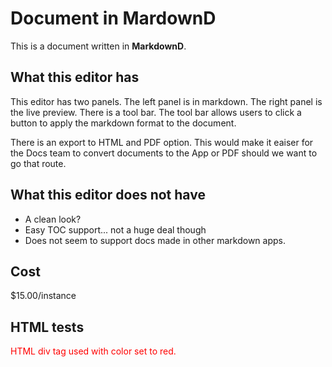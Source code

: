 # Document in MardownD
This is a document written in **MarkdownD**.

## What this editor has
This editor has two panels. The left panel is in markdown. The right panel is the live preview. There is a tool bar. The tool bar allows users to click a button to apply the markdown format to the document.

There is an export to HTML and PDF option. This would make it eaiser for the Docs team to convert documents to the App or PDF should we want to go that route.

## What this editor does not have
- A clean look?
- Easy TOC support... not a huge deal though
- Does not seem to support docs made in other markdown apps.

## Cost
$15.00/instance

## HTML tests
<div style="color:red;"> HTML div tag used with color set to red.</div>
